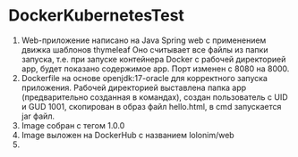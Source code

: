 # DockerKubernetesTest
1. Web-приложение написано на Java Spring web с применением движка шаблонов thymeleaf
Оно считывает все файлы из папки запуска, т.е. при запуске контейнера Docker с рабочей директорией app,
будет показано содержимое app. Порт изменен с 8080 на 8000.
2. Dockerfile на основе openjdk:17-oracle для корректного запуска приложения. Рабочей директорией выставлена папка app
(предварительно созданная в командах), создан пользователь с UID и GUD 1001, скопирован в образ файл hello.html, в cmd запускается jar файл.
3. Image собран с тегом 1.0.0
4. Image выложен на DockerHub с названием lolonim/web
5. 

